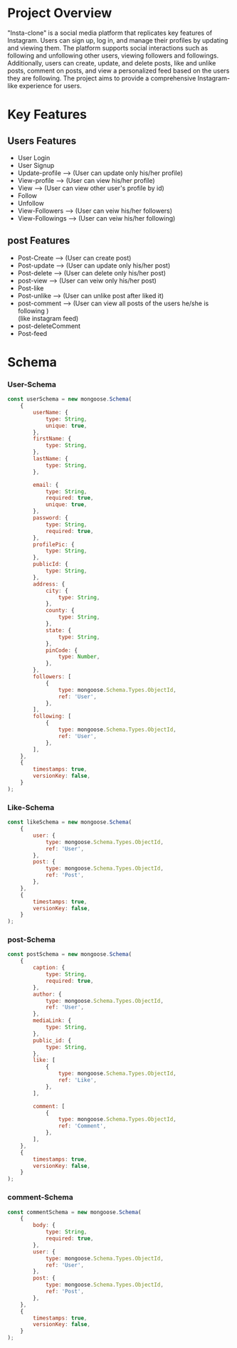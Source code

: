 # Project Overview

"Insta-clone" is a social media platform that replicates key features of Instagram. Users can sign up, log in, and manage their profiles by updating and viewing them. The platform supports social interactions such as following and unfollowing other users, viewing followers and followings. Additionally, users can create, update, and delete posts, like and unlike posts, comment on posts, and view a personalized feed based on the users they are following. The project aims to provide a comprehensive Instagram-like experience for users.

# Key Features

## Users Features

-   User Login
-   User Signup
-   Update-profile --> (User can update only his/her profile)
-   View-profile --> (User can view his/her profile)
-   View --> (User can view other user's profile by id)
-   Follow
-   Unfollow
-   View-Followers --> (User can veiw his/her followers)
-   View-Followings --> (User can veiw his/her following)

## post Features

-   Post-Create --> (User can create post)
-   Post-update --> (User can update only his/her post)
-   Post-delete --> (User can delete only his/her post)
-   post-view --> (User can veiw only his/her post)
-   Post-like
-   Post-unlike --> (User can unlike post after liked it)
-   post-comment --> (User can view all posts of the users he/she is following )  
     (like instagram feed)
-   post-deleteComment
-   Post-feed

# Schema

### User-Schema

```js
const userSchema = new mongoose.Schema(
	{
		userName: {
			type: String,
			unique: true,
		},
		firstName: {
			type: String,
		},
		lastName: {
			type: String,
		},

		email: {
			type: String,
			required: true,
			unique: true,
		},
		password: {
			type: String,
			required: true,
		},
		profilePic: {
			type: String,
		},
		publicId: {
			type: String,
		},
		address: {
			city: {
				type: String,
			},
			county: {
				type: String,
			},
			state: {
				type: String,
			},
			pinCode: {
				type: Number,
			},
		},
		followers: [
			{
				type: mongoose.Schema.Types.ObjectId,
				ref: 'User',
			},
		],
		following: [
			{
				type: mongoose.Schema.Types.ObjectId,
				ref: 'User',
			},
		],
	},
	{
		timestamps: true,
		versionKey: false,
	}
);
```

### Like-Schema

```js
const likeSchema = new mongoose.Schema(
	{
		user: {
			type: mongoose.Schema.Types.ObjectId,
			ref: 'User',
		},
		post: {
			type: mongoose.Schema.Types.ObjectId,
			ref: 'Post',
		},
	},
	{
		timestamps: true,
		versionKey: false,
	}
);
```

### post-Schema

```js
const postSchema = new mongoose.Schema(
	{
		caption: {
			type: String,
			required: true,
		},
		author: {
			type: mongoose.Schema.Types.ObjectId,
			ref: 'User',
		},
		mediaLink: {
			type: String,
		},
		public_id: {
			type: String,
		},
		like: [
			{
				type: mongoose.Schema.Types.ObjectId,
				ref: 'Like',
			},
		],

		comment: [
			{
				type: mongoose.Schema.Types.ObjectId,
				ref: 'Comment',
			},
		],
	},
	{
		timestamps: true,
		versionKey: false,
	}
);
```

### comment-Schema

```js
const commentSchema = new mongoose.Schema(
	{
		body: {
			type: String,
			required: true,
		},
		user: {
			type: mongoose.Schema.Types.ObjectId,
			ref: 'User',
		},
		post: {
			type: mongoose.Schema.Types.ObjectId,
			ref: 'Post',
		},
	},
	{
		timestamps: true,
		versionKey: false,
	}
);
```
